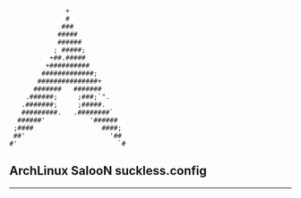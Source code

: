 

                  +			
                  #			
                 ###			
                #####		
                ######			
               ; #####;			
              +##.#####			
             +##########		
            #############;		
           ###############+		
          #######   #######		
        .######;     ;###;`".		
       .#######;     ;#####.		
       #########.   .########`		
      ######'           '######		
     ;####                 ####;	
     ##'                     '##	
    #'                         `#	


## ArchLinux SalooN suckless.config ##
-------------------------
